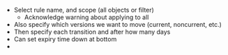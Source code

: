 - Select rule name, and scope (all objects or filter)
	- Acknowledge warning about applying to all
- Also specify which versions we want to move (current, noncurrent, etc.)
- Then specify each transition and after how many days
- Can set expiry time down at bottom
- 